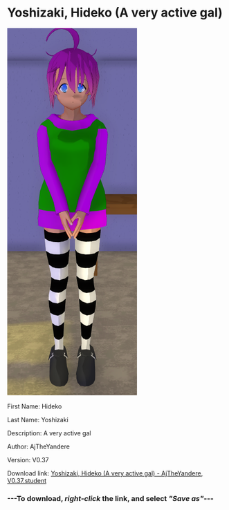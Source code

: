 # Yoshizaki, Hideko (A very active gal)

<img src = "https://raw.githubusercontent.com/Arbiter1223/Daigaku-Gurashi-Custom-Students/master/Students/Files/Yoshizaki%2C%20Hideko%20(A%20very%20active%20gal).png">

First Name: Hideko

Last Name: Yoshizaki

Description: A very active gal

Author: AjTheYandere

Version: V0.37

Download link: <a href="https://raw.githubusercontent.com/Arbiter1223/Daigaku-Gurashi-Custom-Students/master/Students/Files/Yoshizaki%2C%20Hideko%20(A%20very%20active%20gal)%20-%20AjTheYandere%2C%20V0.37.student">Yoshizaki, Hideko (A very active gal) - AjTheYandere, V0.37.student</a>

### ---**To download, _right-click_ the link, and select _"Save as"_**---
